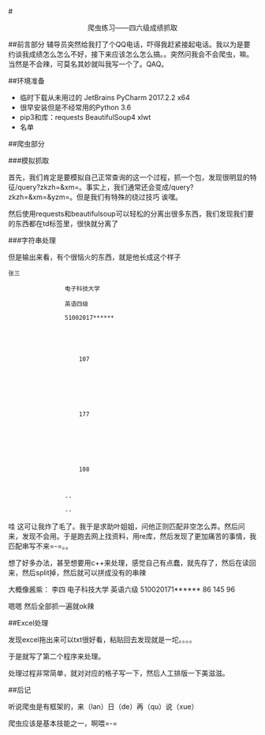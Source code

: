 #<center>爬虫练习——四六级成绩抓取</center>

##前言部分
辅导员突然给我打了个QQ电话，吓得我赶紧接起电话。我以为是要约谈我成绩怎么怎么不好，接下来应该怎么怎么搞。。突然问我会不会爬虫，嘛。当然是不会辣，可莫名其妙就叫我写一个了。QAQ。

<!-- more -->

##环境准备

- 临时下载从未用过的 JetBrains PyCharm 2017.2.2 x64
- 很早安装但是不经常用的Python 3.6
- pip3和库：requests BeautifulSoup4 xlwt
- 名单

##爬虫部分

###模拟抓取

首先，我们肯定是要模拟自己正常查询的这一个过程，抓一个包，发现很明显的特征/query?zkzh=&xm=。事实上，我们通常还会变成/query?zkzh=&xm=&yzm=。但是我们有特殊的绕过技巧 诶嘿。

然后使用requests和beautifulsoup可以轻松的分离出很多东西，我们发现我们要的东西都在td标签里，很快就分离了

###字符串处理

但是输出来看，有个很恼火的东西，就是他长成这个样子

	张三

                    电子科技大学

                    英语四级

                    51002017******

                    

                        

                        107

                        

                    

                        

                        177

                        

                    

                        

                        108

                        

                    --

                    --

哇 这可让我炸了毛了。我于是求助叶姐姐，问他正则匹配非空怎么弄。然后问来，发现不会用。于是跑去网上找资料，用re库，然后发现了更加痛苦的事情，我匹配串写不来=-=。。

想了好多办法，甚至想要用c++来处理，感觉自己有点蠢，就先存了，然后在读回来，然后split掉，然后就可以拼成没有的串辣

大概像酱紫：
	李四 电子科技大学 英语六级 510020171****** 86 145 96

嗯嗯 然后全部抓一遍就ok辣

##Excel处理

发现excel拖出来可以txt很好看，粘贴回去发现就是一坨。。。。

于是就写了第二个程序来处理。

处理过程非常简单，就对对应的格子写一下，然后人工排版一下美滋滋。

##后记

听说爬虫是有框架的，来（lan）日（de）再（qu）说（xue）

爬虫应该是基本技能之一，啊喂=-=

